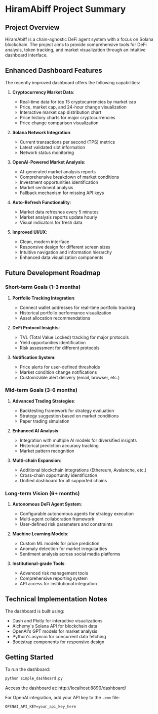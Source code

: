 # HiramAbiff Project Summary

## Project Overview

HiramAbiff is a chain-agnostic DeFi agent system with a focus on Solana blockchain. The project aims to provide comprehensive tools for DeFi analysis, token tracking, and market visualization through an intuitive dashboard interface.

## Enhanced Dashboard Features

The recently improved dashboard offers the following capabilities:

1. **Cryptocurrency Market Data**:
   - Real-time data for top 15 cryptocurrencies by market cap
   - Price, market cap, and 24-hour change visualization
   - Interactive market cap distribution chart
   - Price history charts for major cryptocurrencies
   - Price change comparison visualization

2. **Solana Network Integration**:
   - Current transactions per second (TPS) metrics
   - Latest validated slot information
   - Network status monitoring

3. **OpenAI-Powered Market Analysis**:
   - AI-generated market analysis reports
   - Comprehensive breakdown of market conditions
   - Investment opportunities identification
   - Market sentiment analysis
   - Fallback mechanism for missing API keys

4. **Auto-Refresh Functionality**:
   - Market data refreshes every 5 minutes
   - Market analysis reports update hourly
   - Visual indicators for fresh data

5. **Improved UI/UX**:
   - Clean, modern interface
   - Responsive design for different screen sizes
   - Intuitive navigation and information hierarchy
   - Enhanced data visualization components

## Future Development Roadmap

### Short-term Goals (1-3 months)

1. **Portfolio Tracking Integration**:
   - Connect wallet addresses for real-time portfolio tracking
   - Historical portfolio performance visualization
   - Asset allocation recommendations

2. **DeFi Protocol Insights**:
   - TVL (Total Value Locked) tracking for major protocols
   - Yield opportunities identification
   - Risk assessment for different protocols

3. **Notification System**:
   - Price alerts for user-defined thresholds
   - Market condition change notifications
   - Customizable alert delivery (email, browser, etc.)

### Mid-term Goals (3-6 months)

1. **Advanced Trading Strategies**:
   - Backtesting framework for strategy evaluation
   - Strategy suggestion based on market conditions
   - Paper trading simulation

2. **Enhanced AI Analysis**:
   - Integration with multiple AI models for diversified insights
   - Historical prediction accuracy tracking
   - Market pattern recognition

3. **Multi-chain Expansion**:
   - Additional blockchain integrations (Ethereum, Avalanche, etc.)
   - Cross-chain opportunity identification
   - Unified dashboard for all supported chains

### Long-term Vision (6+ months)

1. **Autonomous DeFi Agent System**:
   - Configurable autonomous agents for strategy execution
   - Multi-agent collaboration framework
   - User-defined risk parameters and constraints

2. **Machine Learning Models**:
   - Custom ML models for price prediction
   - Anomaly detection for market irregularities
   - Sentiment analysis across social media platforms

3. **Institutional-grade Tools**:
   - Advanced risk management tools
   - Comprehensive reporting system
   - API access for institutional integration

## Technical Implementation Notes

The dashboard is built using:
- Dash and Plotly for interactive visualizations
- Alchemy's Solana API for blockchain data
- OpenAI's GPT models for market analysis
- Python's asyncio for concurrent data fetching
- Bootstrap components for responsive design

## Getting Started

To run the dashboard:
```bash
python simple_dashboard.py
```

Access the dashboard at: http://localhost:8890/dashboard/

For OpenAI integration, add your API key to the `.env` file:
```
OPENAI_API_KEY=your_api_key_here
``` 